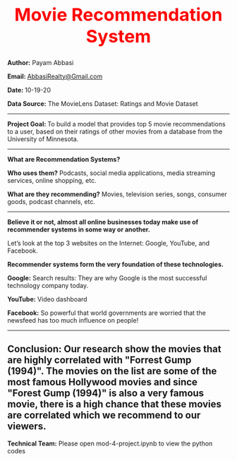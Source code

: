<b><center> <h1 style="color:red;font-size:40px;"> Movie Recommendation System </b></h1></center>
---------------------------------------------------------------------------------------  
<b>Author:</b> Payam Abbasi

<b>Email: </b>AbbasiRealty@Gmail.com

<b>Date: </b>10-19-20

<b>Data Source:</b> 
The MovieLens Dataset: Ratings and Movie Dataset

---------------------------------------------------------------------------------------
<b>Project Goal: </b> To build a model that provides top 5 movie recommendations to a user, based on their ratings of other movies from a database from the University of Minnesota.

---------------------------------------------------------------------------------------

<b>What are Recommendation Systems?

Who uses them?</b> Podcasts, social media applications, media streaming services, online shopping, etc.

<b>What are they recommending?</b> Movies, television series, songs, consumer goods, podcast channels, etc.

---------------------------------------------------------------------------------------
<b>Believe it or not, almost all online businesses today make use of recommender systems in some way or another.</b>

Let’s look at the top 3 websites on the Internet: Google, YouTube, and Facebook.

<b>Recommender systems form the very foundation of these technologies.</b>

<b>Google:</b> Search results: They are why Google is the most successful technology company today.

<b>YouTube:</b> Video dashboard

<b>Facebook:</b> So powerful that world governments are worried that the newsfeed has too much influence on people! 

----------------------------------------------------------------------------------------------
<b>Conclusion: Our research show the movies that are highly correlated with "Forrest Gump (1994)". The movies on the list are some of the most famous Hollywood movies and since "Forest Gump (1994)" is also a very famous movie, there is a high chance that these movies are correlated which we recommend to our viewers.</b>
----------------------------------------------------------------------------------------------
<b>Technical Team:</b> Please open mod-4-project.ipynb to view the python codes
